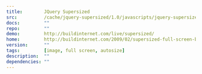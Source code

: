 ```yaml
---
title:        JQuery Supersized
src:          /cache/jquery-supersized/1.0/javascripts/jquery-supersized.js
docs:         ""
repo:         ""
demo:         http://buildinternet.com/live/supersized/
home:         http://buildinternet.com/2009/02/supersized-full-screen-backgroundslideshow-jquery-plugin/
version:      ""
tags:         [image, full screen, autosize]
description:  ""
dependencies: ""
---
```


